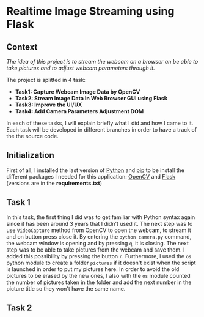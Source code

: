 # Realtime Image Streaming using Flask
## Context
_The idea of this project is to stream the webcam on a browser an be able to take pictures and to adjust webcam parameters through it._

The project is splitted in 4 task:
- **Task1: Capture Webcam Image Data by OpenCV**
- **Task2: Stream Image Data In Web Browser GUI using Flask**
- **Task3: Improve the UI/UX**
- **Task4: Add Camera Parameters Adjustment DOM**

In each of these tasks, I will explain briefly what I did and how I came to it. Each task will be developed in different branches in order to have a track of the the source code.

## Initialization

First of all, I installed the last version of [Python](https://www.python.org/downloads/) and [pip](https://pypi.org/project/pip/) to be install the different packages I needed for this application: [OpenCV](https://opencv.org/) and [Flask](https://flask.palletsprojects.com/en/2.2.x/installation/) (versions are in the **requirements.txt**) 
## Task 1
In this task, the first thing I did was to get familiar with Python syntax again since it has been around 3 years that I didn't used it. The next step was to use `VideoCapture` method from OpenCV to open the webcam, to stream it and on button press close it. By entering the `python camera.py` command, the webcam window is opening and by pressing `q`, it is closing.
The next step was to be able to take pictures from the webcam and save them. I added this possibility by pressing the button `r`. Furthermore, I used the `os` python module to create a folder `pictures` if it doesn't exist when the script is launched in order to put my pictures here. In order to avoid the old pictures to be erased by the new ones, I also with the `os` module counted the number of pictures taken in the folder and add the next number in the picture title so they won't have the same name.

## Task 2